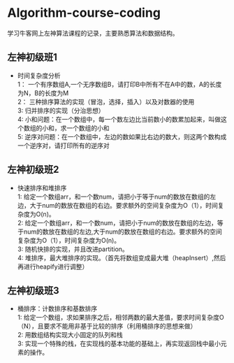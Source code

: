 # Algorithm-course-coding
学习牛客网上左神算法课程的记录，主要熟悉算法和数据结构。
## 左神初级班1
* 时间复杂度分析
<br> 1： 一个有序数组A,一个无序数组B，请打印B中所有不在A中的数，A的长度为N，B的长度为M
<br> 2： 三种排序算法的实现（冒泡，选择，插入）以及对数器的使用
<br> 3:  归并排序的实现（分治思想）
<br> 4:  小和问题：在一个数组中，每一个数左边比当前数小的数累加起来，叫做这个数组的小和，求一个数组的小和
<br> 5:  逆序对问题：在一个数组中，左边的数如果比右边的数大，则这两个数构成一个逆序对，请打印所有的逆序对
## 左神初级班2
* 快速排序和堆排序
<br> 1:  给定一个数组arr，和一个数num，请把小于等于num的数放在数组的左边，大于num的数放在数组的右边。要求额外的空间复杂度为O（1），时间复杂度为O(n)。
<br> 2:  给定一个数组arr，和一个数num，请把小于num的数放在数组的左边，等于num的数放在数组的左边,大于num的数放在数组的右边。要求额外的空间复杂度为O（1），时间复杂度为O(n)。
<br> 3:  随机快排的实现，并且改进partition。
<br> 4:  堆排序，最大堆排序的实现。（首先将数组变成最大堆（heapInsert）,然后再进行heapify进行调整）
## 左神初级班3
* 桶排序：计数排序和基数排序
<br> 1:  给定一个数组，求如果排序之后，相邻两数的最大差值，要求时间复杂度O（N），且要求不能用非基于比较的排序（利用桶排序的思想来做）
<br> 2:  用数组结构实现大小固定的队列和栈
<br> 3:  实现一个特殊的栈，在实现栈的基本功能的基础上，再实现返回栈中最小元素的操作。


